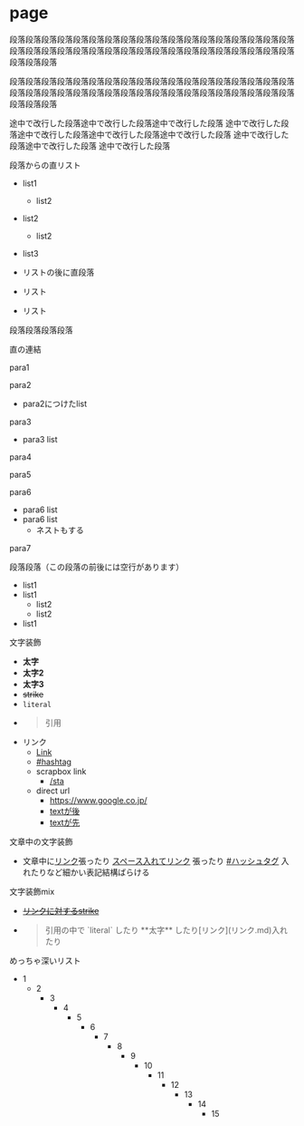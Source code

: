 # page
段落段落段落段落段落段落段落段落段落段落段落段落段落段落段落段落段落段落段落段落段落段落段落段落段落段落段落段落段落段落段落段落段落段落段落段落段落段落段落

段落段落段落段落段落段落段落段落段落段落段落段落段落段落段落段落段落段落段落段落段落段落段落段落段落段落段落段落段落段落段落段落段落段落段落段落段落段落段落

途中で改行した段落途中で改行した段落途中で改行した段落
途中で改行した段落途中で改行した段落途中で改行した段落途中で改行した段落
途中で改行した段落途中で改行した段落
途中で改行した段落

段落からの直リスト

- list1
    - list2
- list2
    - list2
- list3

- リストの後に直段落
- リスト
- リスト

段落段落段落段落

直の連結

para1

para2

- para2につけたlist

para3

- para3 list

para4

para5

para6

- para6 list
- para6 list
    - ネストもする

para7

段落段落（この段落の前後には空行があります）

- list1
- list1
    - list2
    - list2
- list1

文字装飾

- **太字**
- **太字2**
- **太字3**
- ~~strike~~
- `literal`
- <blockquote>引用</blockquote>
- リンク
    - [Link](link.md)
    - [#hashtag](hashtag.md)
    - scrapbox link
        - [/sta](https://scrapbox.io/sta)
    - direct url
        - https://www.google.co.jp/
        - [textが後](https://scrapbox.io/sta/)
        - [textが先](https://scrapbox.io/sta/)

文章中の文字装飾

- 文章中に[リンク](リンク.md)張ったり [スペース入れてリンク](スペース入れてリンク.md) 張ったり [#ハッシュタグ](ハッシュタグ.md) 入れたりなど細かい表記結構ばらける

文字装飾mix

- ~~[リンクに対するstrike](リンクに対するstrike)~~
- <blockquote>引用の中で `literal` したり **太字** したり[リンク](リンク.md)入れたり</blockquote>

めっちゃ深いリスト

- 1
    - 2
        - 3
            - 4
                - 5
                    - 6
                        - 7
                            - 8
                                - 9
                                    - 10
                                        - 11
                                            - 12
                                                - 13
                                                    - 14
                                                        - 15
